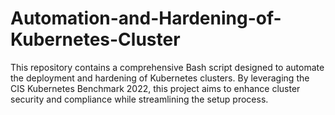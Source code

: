 # Automation-and-Hardening-of-Kubernetes-Cluster
This repository contains a comprehensive Bash script designed to automate the deployment and hardening of Kubernetes clusters. By leveraging the CIS Kubernetes Benchmark 2022, this project aims to enhance cluster security and compliance while streamlining the setup process.
